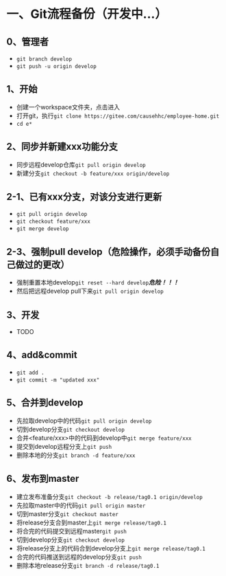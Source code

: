 # 一、Git流程备份（开发中...）
## 0、管理者
- `git branch develop`
- `git push -u origin develop`
## 1、开始
- 创建一个workspace文件夹，点击进入
- 打开git，执行`git clone https://gitee.com/causehhc/employee-home.git`
- `cd e*`
## 2、同步并新建xxx功能分支
- 同步远程develop仓库`git pull origin develop`
- 新建分支`git checkout -b feature/xxx origin/develop`
## 2-1、已有xxx分支，对该分支进行更新
- `git pull origin develop`
- `git checkout feature/xxx`
- `git merge develop`
## 2-3、强制pull develop（危险操作，必须手动备份自己做过的更改）
- 强制重置本地develop`git reset --hard develop`***危险！！！***
- 然后把远程develop pull下来`git pull origin develop`
## 3、开发
- TODO
## 4、add&commit
- `git add .`
- `git commit -m "updated xxx"`
## 5、合并到develop
- 先拉取develop中的代码`git pull origin develop`
- 切到develop分支`git checkout develop`
- 合并<feature/xxx>中的代码到develop中`git merge feature/xxx`
- 提交到develop远程分支上`git push`
- 删除本地的分支`git branch -d feature/xxx`
## 6、发布到master
- 建立发布准备分支`git checkout -b release/tag0.1 origin/develop`
- 先拉取master中的代码`git pull origin master`
- 切到master分支`git checkout master`
- 将release分支合到master上`git merge release/tag0.1`
- 将合完的代码提交到远程master`git push`
- 切到develop分支`git checkout develop`
- 将release分支上的代码合到develop分支上`git merge release/tag0.1`
- 合完的代码推送到远程的develop分支`git push`
- 删除本地release分支`git branch -d release/tag0.1`